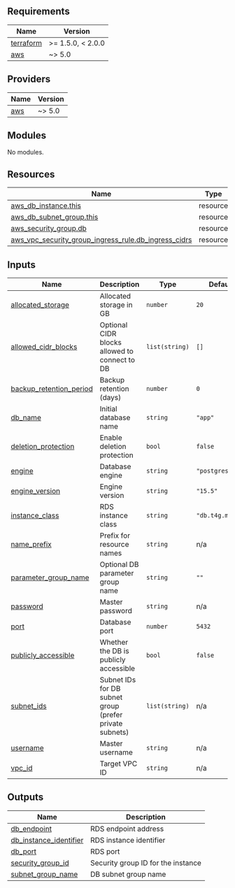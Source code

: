 ## Requirements

| Name | Version |
|------|---------|
| <a name="requirement_terraform"></a> [terraform](#requirement\_terraform) | >= 1.5.0, < 2.0.0 |
| <a name="requirement_aws"></a> [aws](#requirement\_aws) | ~> 5.0 |

## Providers

| Name | Version |
|------|---------|
| <a name="provider_aws"></a> [aws](#provider\_aws) | ~> 5.0 |

## Modules

No modules.

## Resources

| Name | Type |
|------|------|
| [aws_db_instance.this](https://registry.terraform.io/providers/hashicorp/aws/latest/docs/resources/db_instance) | resource |
| [aws_db_subnet_group.this](https://registry.terraform.io/providers/hashicorp/aws/latest/docs/resources/db_subnet_group) | resource |
| [aws_security_group.db](https://registry.terraform.io/providers/hashicorp/aws/latest/docs/resources/security_group) | resource |
| [aws_vpc_security_group_ingress_rule.db_ingress_cidrs](https://registry.terraform.io/providers/hashicorp/aws/latest/docs/resources/vpc_security_group_ingress_rule) | resource |

## Inputs

| Name | Description | Type | Default | Required |
|------|-------------|------|---------|:--------:|
| <a name="input_allocated_storage"></a> [allocated\_storage](#input\_allocated\_storage) | Allocated storage in GB | `number` | `20` | no |
| <a name="input_allowed_cidr_blocks"></a> [allowed\_cidr\_blocks](#input\_allowed\_cidr\_blocks) | Optional CIDR blocks allowed to connect to DB | `list(string)` | `[]` | no |
| <a name="input_backup_retention_period"></a> [backup\_retention\_period](#input\_backup\_retention\_period) | Backup retention (days) | `number` | `0` | no |
| <a name="input_db_name"></a> [db\_name](#input\_db\_name) | Initial database name | `string` | `"app"` | no |
| <a name="input_deletion_protection"></a> [deletion\_protection](#input\_deletion\_protection) | Enable deletion protection | `bool` | `false` | no |
| <a name="input_engine"></a> [engine](#input\_engine) | Database engine | `string` | `"postgres"` | no |
| <a name="input_engine_version"></a> [engine\_version](#input\_engine\_version) | Engine version | `string` | `"15.5"` | no |
| <a name="input_instance_class"></a> [instance\_class](#input\_instance\_class) | RDS instance class | `string` | `"db.t4g.micro"` | no |
| <a name="input_name_prefix"></a> [name\_prefix](#input\_name\_prefix) | Prefix for resource names | `string` | n/a | yes |
| <a name="input_parameter_group_name"></a> [parameter\_group\_name](#input\_parameter\_group\_name) | Optional DB parameter group name | `string` | `""` | no |
| <a name="input_password"></a> [password](#input\_password) | Master password | `string` | n/a | yes |
| <a name="input_port"></a> [port](#input\_port) | Database port | `number` | `5432` | no |
| <a name="input_publicly_accessible"></a> [publicly\_accessible](#input\_publicly\_accessible) | Whether the DB is publicly accessible | `bool` | `false` | no |
| <a name="input_subnet_ids"></a> [subnet\_ids](#input\_subnet\_ids) | Subnet IDs for DB subnet group (prefer private subnets) | `list(string)` | n/a | yes |
| <a name="input_username"></a> [username](#input\_username) | Master username | `string` | n/a | yes |
| <a name="input_vpc_id"></a> [vpc\_id](#input\_vpc\_id) | Target VPC ID | `string` | n/a | yes |

## Outputs

| Name | Description |
|------|-------------|
| <a name="output_db_endpoint"></a> [db\_endpoint](#output\_db\_endpoint) | RDS endpoint address |
| <a name="output_db_instance_identifier"></a> [db\_instance\_identifier](#output\_db\_instance\_identifier) | RDS instance identifier |
| <a name="output_db_port"></a> [db\_port](#output\_db\_port) | RDS port |
| <a name="output_security_group_id"></a> [security\_group\_id](#output\_security\_group\_id) | Security group ID for the instance |
| <a name="output_subnet_group_name"></a> [subnet\_group\_name](#output\_subnet\_group\_name) | DB subnet group name |
